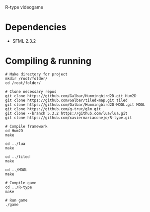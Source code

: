 R-type videogame

Dependencies
============
* SFML 2.3.2

Compiling & running
===================
```
# Make directory for project
mkdir /root/folder/
cd /root/folder/

# Clone necessary repos
git clone https://github.com/Galbar/Hummingbird2D.git Hum2D
git clone https://github.com/Galbar/tiled-map.git tiled
git clone https://github.com/Galbar/Hummingbird2D-MOGL.git MOGL
git clone https://github.com/g-truc/glm.git
git clone --branch 5.3.2 https://github.com/lua/lua.git
git clone https://github.com/xaviermariaconejo/R-type.git

# Compile framework
cd Hum2D
make

cd ../lua
make

cd ../tiled
make

cd ../MOGL
make

# Compile game
cd ../R-type
make

# Run game
./game
```
 

